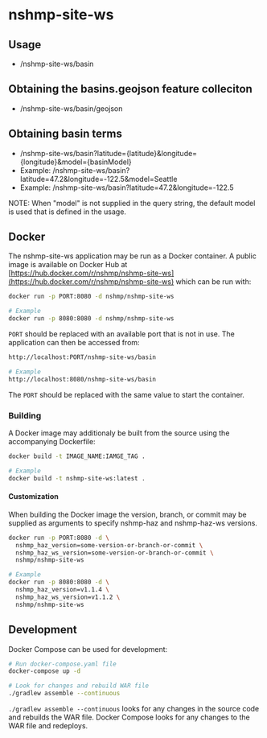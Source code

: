 # nshmp-site-ws

## Usage
* /nshmp-site-ws/basin

## Obtaining the basins.geojson feature colleciton
* /nshmp-site-ws/basin/geojson

## Obtaining basin terms
* /nshmp-site-ws/basin?latitude={latitude}&longitude={longitude}&model={basinModel}
* Example: /nshmp-site-ws/basin?latitude=47.2&longitude=-122.5&model=Seattle
* Example: /nshmp-site-ws/basin?latitude=47.2&longitude=-122.5

NOTE: When "model" is not supplied in the query string, the default model is used that is defined in the usage.

## Docker
The nshmp-site-ws application may be run as a Docker container.
A public image is available on Docker Hub at
[https://hub.docker.com/r/nshmp/nshmp-site-ws](https://hub.docker.com/r/nshmp/nshmp-site-ws)
which can be run with:

```bash
docker run -p PORT:8080 -d nshmp/nshmp-site-ws

# Example
docker run -p 8080:8080 -d nshmp/nshmp-site-ws
```

`PORT` should be replaced with an available port that is not in use. The application 
can then be accessed from:

```bash
http://localhost:PORT/nshmp-site-ws/basin

# Example
http://localhost:8080/nshmp-site-ws/basin
```

The `PORT` should be replaced with the same value to start the container.


### Building
A Docker image may additionaly be built from the source using the accompanying Dockerfile:
```bash
docker build -t IMAGE_NAME:IAMGE_TAG .

# Example
docker build -t nshmp-site-ws:latest . 
```

#### Customization
When building the Docker image the version, branch, or commit may be supplied as arguments
to specify nshmp-haz and nshmp-haz-ws versions.

```bash
docker run -p PORT:8080 -d \
  nshmp_haz_version=some-version-or-branch-or-commit \
  nshmp_haz_ws_version=some-version-or-branch-or-commit \
  nshmp/nshmp-site-ws

# Example
docker run -p 8080:8080 -d \
  nshmp_haz_version=v1.1.4 \
  nshmp_haz_ws_version=v1.1.2 \
  nshmp/nshmp-site-ws
```

## Development
Docker Compose can be used for development:

```bash
# Run docker-compose.yaml file
docker-compose up -d

# Look for changes and rebuild WAR file
./gradlew assemble --continuous
```

`./gradlew assemble --continuous` looks for any changes in the source
code and rebuilds the WAR file. Docker Compose looks for any changes to the
WAR file and redeploys.